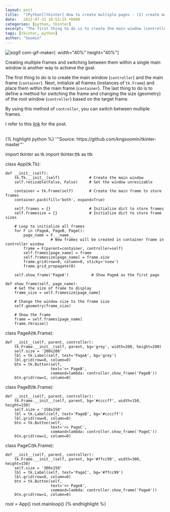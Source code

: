 ```yaml
---
layout: post
title:  "[Python][tkinter] How to create multiple pages - (2) create multiple frames and switch"
date:   2022-07-31 18:53:15 +0800
categories: [python, tkinter]
excerpt: "The first thing to do is to create the main window (controller) and the main frame (container). Next, initialize all frames (instances of tk.Frame) and place them within the main frame (container)."
tags: [tkinter, python]
author: "Soomin"
---
```


![ezgif com-gif-maker](https://user-images.githubusercontent.com/48472921/182022794-def5c9ec-1c32-462b-ac37-b2dd2c956eb9.gif){: width="40%" height="40%"}

Creating multiple frames and switching between them within a single main window is another way to achieve the goal.  

The first thing to do is to create the main window (`controller`) and the main frame (`container`).
Next, initialize all frames (instances of `tk.Frame`) and place them within the main frame (`container`).
The last thing to do is to define a method for switching the frame and changing the size (geometry) of the root window (`controller`) based on the target frame. 

By using this method of `controller`, you can switch between multiple frames.  

I refer to this [link](https://stackoverflow.com/questions/7546050/switch-between-two-frames-in-tkinter) for the post.


<br>
{% highlight python %}
'''Source: https://github.com/kngsoomin/tkinter-master'''

import tkinter as tk
import tkinter.ttk as ttk


class App(tk.Tk):
    
    def __init__(self):
        tk.Tk.__init__(self)             # Create the main window
        self.resizable(False, False)     # Set the window unresizable
        
        container = tk.Frame(self)       # Create the main frame to store frames
        container.pack(fill='both', expand=True)
        
        self.frames = {}                 # Initialize dict to store frames
        self.framesize = {}              # Initialize dict to store frame sizes
        
        # Loop to initialize all frames 
        for F in (PageA, PageB, PageC):
            page_name = F.__name__
						# New frames will be created in container frame in controller window
            frame = F(parent=container, controller=self) 
            self.frames[page_name] = frame
            self.framesize[page_name] = frame.size
            frame.grid(row=0, column=0, sticky='nsew')
            frame.grid_propagate(0)
            
        self.show_frame('PageA')          # Show PageA as the first page
 
    def show_frame(self, page_name):
        # Get the size of frame to display
        frame_size = self.framesize[page_name]
        
        # Change the window size to the frame size
        self.geometry(frame_size)
       
        # Show the frame
        frame = self.frames[page_name]      
        frame.tkraise()
                


class PageA(tk.Frame):
    
    def __init__(self, parent, controller):
        tk.Frame.__init__(self, parent, bg='grey', width=200, height=200)
        self.size = '200x200'
        lbl = tk.Label(self, text='PageA', bg='grey')
        lbl.grid(row=0, column=0)
        btn = tk.Button(self, 
                        text='>> PageB', 
                        command=lambda: controller.show_frame('PageB'))
        btn.grid(row=1, column=0)
        
        
        
class PageB(tk.Frame):
    
    def __init__(self, parent, controller):
        tk.Frame.__init__(self, parent, bg='#ccccff', width=150, height=150)
        self.size = '150x150'
        lbl = tk.Label(self, text='PageB', bg='#ccccff')
        lbl.grid(row=0, column=0)
        btn = tk.Button(self, 
                        text='>> PageC', 
                        command=lambda: controller.show_frame('PageC'))
        btn.grid(row=1, column=0)
        
        
        
class PageC(tk.Frame):
    
    def __init__(self, parent, controller):
        tk.Frame.__init__(self, parent, bg='#ffcc99', width=300, height=150)
        self.size = '300x150'
        lbl = tk.Label(self, text='PageC', bg='#ffcc99')
        lbl.grid(row=0, column=0)
        btn = tk.Button(self, 
                        text='>> PageA', 
                        command=lambda: controller.show_frame('PageA'))
        btn.grid(row=1, column=0)


root = App()
root.mainloop()
{% endhighlight %}